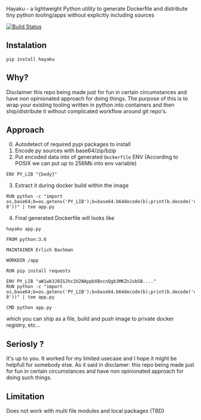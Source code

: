 

Hayaku -  a lightweight Python utility to generate Dockerfile and distribute tiny python tooling/apps without explicitly including sources

[![Build Status](https://travis-ci.org/msoedov/hayaku.svg?branch=master)](https://travis-ci.org/msoedov/hayaku)

## Instalation

```shell
pip install hayaku
```

## Why?
Disclaimer this repo being made just for fun in certain circumstances and have non opinionated approach for doing things.
The purpose of this is to wrap your existing tooling written in python into containers and then ship/distribute it without complicated
workflow around git repo's.


## Approach
0. Autodetect of required pypi packages to install
1. Encode py sources with base64/zip/bzip
2. Put encoded data into of generated `Dockerfile` ENV (According to POSIX we can put up to 256Mb into env variable)

```shell
ENV PY_LIB "{body}"

```

3. Extract it during docker build within the image

```shell
RUN python -c "import os,base64;b=os.getenv('PY_LIB');b=base64.b64decode(b);print(b.decode('utf-8'))" | tee app.py
```

4. Final generated Dockerfile will looks like

```shell
hayaku app.py

FROM python:3.6

MAINTAINER Erlich Bachman

WORKDIR /app

RUN pip install requests

ENV PY_LIB "aW1wb3J0IGJhc2U2NAppbXBvcnQgb3MKZnJvbSB...."
RUN python -c "import os,base64;b=os.getenv('PY_LIB');b=base64.b64decode(b);print(b.decode('utf-8'))" | tee app.py

CMD python app.py
```

which you can ship as a file, build and push image to private docker registry, etc...

## Seriosly ?
 It's up to you. It worked for my limited usecase and I hope it might be helpfull for somebody else. As it said in disclamer: this repo being made just for fun in certain circumstances and have non opinionated approach for doing such things.


## Limitation
 Does not work with multi file modules and local packages (TBD)

